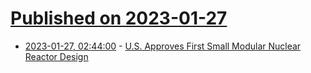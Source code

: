 # [Published on 2023-01-27](index.md)

* [2023-01-27, 02:44:00](https://soylentnews.org/article.pl?sid=23/01/26/0338229&from=rss) - [U.S. Approves First Small Modular Nuclear Reactor Design](https://soylentnews.org/article.pl?sid=23/01/26/0338229&from=rss)
